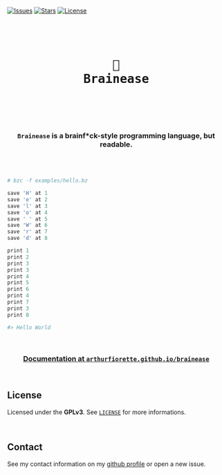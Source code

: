 [![Issues](https://img.shields.io/github/issues/arthurfiorette/brainease?logo=github&label=Issues)](https://github.com/arthurfiorette/brainease/issues)
[![Stars](https://img.shields.io/github/stars/arthurfiorette/brainease?logo=github&label=Stars)](https://github.com/arthurfiorette/brainease/stargazers)
[![License](https://img.shields.io/github/license/arthurfiorette/brainease?logo=githu&label=License)](https://github.com/arthurfiorette/brainease/blob/main/LICENSE)

<br />

<div align="center">
  <pre>
  <h1>🤯
Brainease</h1>
  </pre>
  <br />
</div>

<h3 align="center">
  <code>Brainease</code> is a brainf*ck-style programming language, but readable.
  <br />
  <br />
</h3>

<br />

```r
# bzc -f examples/hello.bz

save 'H' at 1
save 'e' at 2
save 'l' at 3
save 'o' at 4
save ' ' at 5
save 'W' at 6
save 'r' at 7
save 'd' at 8

print 1
print 2
print 3
print 3
print 4
print 5
print 6
print 4
print 7
print 3
print 8

#> Hello World
```

<br />

<h3 align=center>
  <a href="https://arthurfiorette.github.io/brainease/" target="_blank">Documentation at <code>arthurfiorette.github.io/brainease</code></a>
</h3>

<br />

## License

Licensed under the **GPLv3**. See [`LICENSE`](LICENSE) for more informations.

<br />

## Contact

See my contact information on my [github profile](https://github.com/arthurfiorette) or
open a new issue.

<br />

